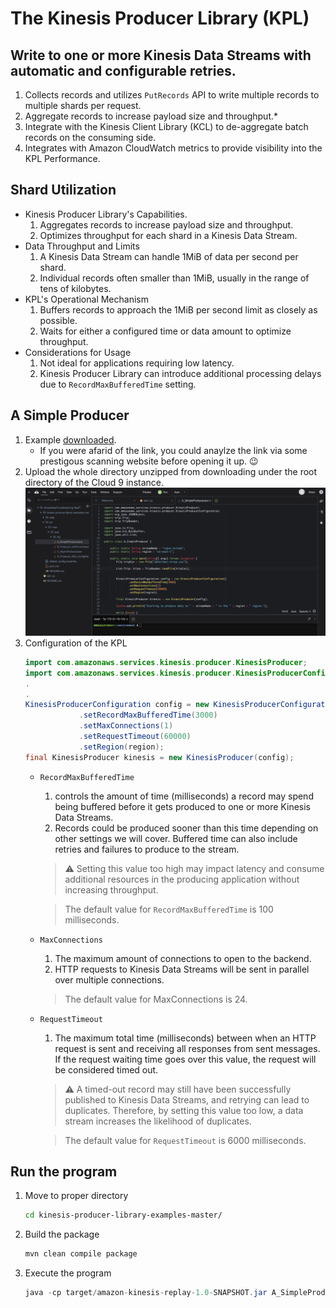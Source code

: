 # The Kinesis Producer Library (KPL)
## Write to one or more Kinesis Data Streams with automatic and configurable retries.
1. Collects records and utilizes `PutRecords` API to write multiple records to multiple shards per request.
2. Aggregate records to increase payload size and throughput.*
3. Integrate with the Kinesis Client Library (KCL) to de-aggregate batch records on the consuming side.
4. Integrates with Amazon CloudWatch metrics to provide visibility into the KPL Performance.

## Shard Utilization
* Kinesis Producer Library's Capabilities.
    1. Aggregates records to increase payload size and throughput.
    2. Optimizes throughput for each shard in a Kinesis Data Stream.
* Data Throughput and Limits
    1. A Kinesis Data Stream can handle 1MiB of data per second per shard.
    2. Individual records often smaller than 1MiB, usually in the range of tens of kilobytes.
* KPL's Operational Mechanism
    1. Buffers records to approach the 1MiB per second limit as closely as possible.
    2. Waits for either a configured time or data amount to optimize throughput.
* Considerations for Usage
    1. Not ideal for applications requiring low latency.
    2. Kinesis Producer Library can introduce additional processing delays due to `RecordMaxBufferedTime` setting.


## A Simple Producer
1. Example [downloaded](https://static.us-east-1.prod.workshops.aws/public/ad5d7b4f-9c68-4ada-a4c0-0cb9b5ae550d/static/code/kpl/kinesis-producer-library-examples-master.zip).
    * If you were afarid of the link, you could anaylze the link via some prestigous scanning website before opening it up. 😉
2. Upload the whole directory unzipped from downloading under the root directory of the Cloud 9 instance.  
    ![](../images/[Lab%201]%20A%20Simple%20Producer%20as%20KPL.png)
3. Configuration of the KPL
    ```java
    import com.amazonaws.services.kinesis.producer.KinesisProducer;
    import com.amazonaws.services.kinesis.producer.KinesisProducerConfiguration;
    .
    .
    KinesisProducerConfiguration config = new KinesisProducerConfiguration()
                .setRecordMaxBufferedTime(3000)
                .setMaxConnections(1)
                .setRequestTimeout(60000)
                .setRegion(region);
    final KinesisProducer kinesis = new KinesisProducer(config);
    ```
    * `RecordMaxBufferedTime`
        1. controls the amount of time (milliseconds) a record may spend being buffered before it gets produced to one or more Kinesis Data Streams. 
        2. Records could be produced sooner than this time depending on other settings we will cover. Buffered time can also include retries and failures to produce to the stream.  
        > ⚠️ Setting this value too high may impact latency and consume additional resources in the producing application without increasing throughput.

        > The default value for `RecordMaxBufferedTime` is 100 milliseconds.
    * `MaxConnections`  
        1. The maximum amount of connections to open to the backend. 
        2. HTTP requests to Kinesis Data Streams will be sent in parallel over multiple connections.
        > The default value for MaxConnections is 24.
    * `RequestTimeout`
        1. The maximum total time (milliseconds) between when an HTTP request is sent and receiving all responses from sent messages. If the request waiting time goes over this value, the request will be considered timed out.
        > ⚠️ A timed-out record may still have been successfully published to Kinesis Data Streams, and retrying can lead to duplicates. Therefore, by setting this value too low, a data stream increases the likelihood of duplicates.

        > The default value for `RequestTimeout` is 6000 milliseconds.

## Run the program
1. Move to proper directory
    ```bash
    cd kinesis-producer-library-examples-master/
    ```
2. Build the package
    ```bash
    mvn clean compile package
    ```
3. Execute the program
    ```java
    java -cp target/amazon-kinesis-replay-1.0-SNAPSHOT.jar A_SimpleProducer
    ```